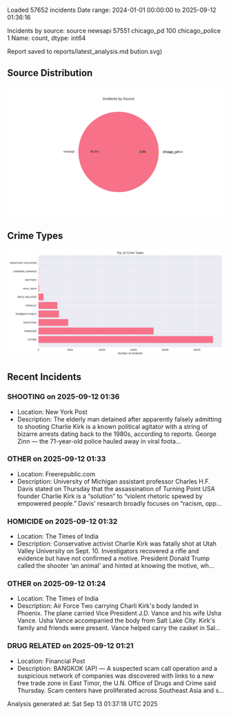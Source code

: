 
Loaded 57652 incidents
Date range: 2024-01-01 00:00:00 to 2025-09-12 01:36:16

Incidents by source:
source
newsapi           57551
chicago_pd          100
chicago_police        1
Name: count, dtype: int64

Report saved to reports/latest_analysis.md
bution.svg)

## Source Distribution
![Source Distribution](images/source_distribution.svg)

## Crime Types
![Crime Types](images/crime_types.svg)

## Recent Incidents

### SHOOTING on 2025-09-12 01:36
- Location: New York Post
- Description: The elderly man detained after apparently falsely admitting to shooting Charlie Kirk is a known political agitator with a string of bizarre arrests dating back to the 1980s, according to reports. George Zinn — the 71-year-old police hauled away in viral foota…


### OTHER on 2025-09-12 01:33
- Location: Freerepublic.com
- Description: University of Michigan assistant professor Charles H.F. Davis stated on Thursday that the assassination of Turning Point USA founder Charlie Kirk is a “solution” to “violent rhetoric spewed by empowered people.” Davis’ research broadly focuses on “racism, opp…


### HOMICIDE on 2025-09-12 01:32
- Location: The Times of India
- Description: Conservative activist Charlie Kirk was fatally shot at Utah Valley University on Sept. 10. Investigators recovered a rifle and evidence but have not confirmed a motive. President Donald Trump called the shooter ‘an animal’ and hinted at knowing the motive, wh…


### OTHER on 2025-09-12 01:24
- Location: The Times of India
- Description: Air Force Two carrying Charli Kirk's body landed in Phoenix. The plane carried Vice President J.D. Vance and his wife Usha Vance. Usha Vance accompanied the body from Salt Lake City. Kirk's family and friends were present. Vance helped carry the casket in Sal…


### DRUG RELATED on 2025-09-12 01:21
- Location: Financial Post
- Description: BANGKOK (AP) — A suspected scam call operation and a suspicious network of companies was discovered with links to a new free trade zone in East Timor, the U.N. Office of Drugs and Crime said Thursday. Scam centers have proliferated across Southeast Asia and s…

Analysis generated at: Sat Sep 13 01:37:18 UTC 2025
